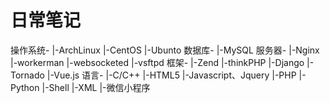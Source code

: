 # 日常笔记
操作系统-
  |-ArchLinux
  |-CentOS
  |-Ubunto
数据库-
  |-MySQL
服务器-
  |-Nginx
  |-workerman
  |-websocketed
  |-vsftpd
框架-
  |-Zend
  |-thinkPHP
  |-Django
  |-Tornado
  |-Vue.js
语言-
  |-C/C++
  |-HTML5
  |-Javascript、Jquery
  |-PHP
  |-Python
  |-Shell
  |-XML
  |-微信小程序
